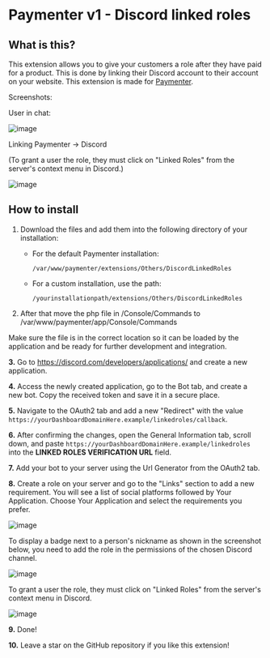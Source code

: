 # Paymenter v1 - Discord linked roles

## What is this?

This extension allows you to give your customers a role after they have paid for a product. This is done by linking their Discord account to their account on your website. This extension is made for [Paymenter](https://paymenter.org).

Screenshots:

User in chat: 

![image](https://github.com/CorwinDev/paymenter-discordlink/assets/88144943/9506ea21-b474-4906-bf55-5dc8010eeb77)

Linking Paymenter -> Discord

(To grant a user the role, they must click on "Linked Roles" from the server's context menu in Discord.)

![image](https://github.com/CorwinDev/paymenter-discordlink/assets/88144943/db85fd2b-bd5a-483f-8b69-cace48da967d)

## How to install

1. Download the files and add them into the following directory of your installation:

   - For the default Paymenter installation: 

     `/var/www/paymenter/extensions/Others/DiscordLinkedRoles`

   - For a custom installation, use the path:

     `/yourinstallationpath/extensions/Others/DiscordLinkedRoles`

2. After that move the php file in /Console/Commands to /var/www/paymenter/app/Console/Commands 

Make sure the file is in the correct location so it can be loaded by the application and be ready for further development and integration.

**3.** Go to https://discord.com/developers/applications/ and create a new application.

**4.** Access the newly created application, go to the Bot tab, and create a new bot. Copy the received token and save it in a secure place.

**5.** Navigate to the OAuth2 tab and add a new "Redirect" with the value `https://yourDashboardDomainHere.example/linkedroles/callback`.

**6.** After confirming the changes, open the General Information tab, scroll down, and paste `https://yourDashboardDomainHere.example/linkedroles` into the **LINKED ROLES VERIFICATION URL** field.

**7.** Add your bot to your server using the Url Generator from the OAuth2 tab.

**8.** Create a role on your server and go to the "Links" section to add a new requirement. You will see a list of social platforms followed by Your Application. Choose Your Application and select the requirements you prefer.

![image](https://github.com/CorwinDev/paymenter-discordlink/assets/41286754/56ed2f84-ab0d-4672-b0dc-b5b627618727)


To display a badge next to a person's nickname as shown in the screenshot below, you need to add the role in the permissions of the chosen Discord channel.

![image](https://github.com/CorwinDev/paymenter-discordlink/assets/88144943/9506ea21-b474-4906-bf55-5dc8010eeb77)

To grant a user the role, they must click on "Linked Roles" from the server's context menu in Discord.

![image](https://github.com/CorwinDev/paymenter-discordlink/assets/41286754/663a7e2f-1c2a-4247-899e-5f6031696a14)


**9.** Done!

**10.** Leave a star on the GitHub repository if you like this extension!
